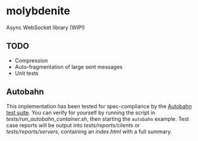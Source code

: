 # molybdenite

Async WebSocket library (WIP!)

## TODO

- Compression
- Auto-fragmentation of large sent messages
- Unit tests

## Autobahn

This implementation has been tested for spec-compliance by the [Autobahn test
suite](https://github.com/crossbario/autobahn-testsuite). You can verify for
yourself by running the script in *tests/run_autobahn_container.sh*, then
starting the `autobahn` example. Test case reports will be output into
*tests/reports/clients* or *tests/reports/servers*, containing an *index.html*
with a full summary.